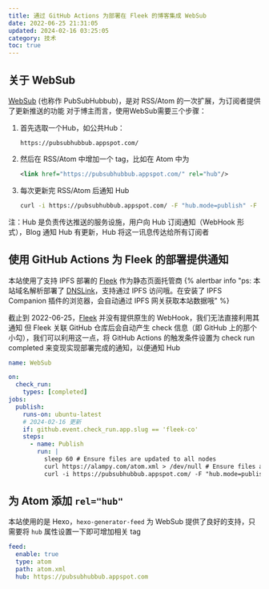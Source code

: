 ```yaml
---
title: 通过 GitHub Actions 为部署在 Fleek 的博客集成 WebSub
date: 2022-06-25 21:31:05
updated: 2024-02-16 03:25:05
category: 技术
toc: true
---
```

## 关于 WebSub
[WebSub](https://w3c.github.io/websub/) (也称作 PubSubHubbub)，是对 RSS/Atom 的一次扩展，为订阅者提供了更新推送的功能
对于博主而言，使用WebSub需要三个步骤：
1. 首先选取一个Hub，如公共Hub：
   ```
   https://pubsubhubbub.appspot.com/
   ```
2. 然后在 RSS/Atom 中增加一个 tag，比如在 Atom 中为 
   ```xml
   <link href="https://pubsubhubbub.appspot.com/" rel="hub"/>
   ```
3. 每次更新完 RSS/Atom 后通知 Hub
   ```bash
   curl -i https://pubsubhubbub.appspot.com/ -F "hub.mode=publish" -F "hub.url=https://alampy.com/atom.xml"
   ```

注：Hub 是负责传达推送的服务设施，用户向 Hub 订阅通知（WebHook 形式），Blog 通知 Hub 有更新，Hub 将这一讯息传达给所有订阅者

## 使用 GitHub Actions 为 Fleek 的部署提供通知
本站使用了支持 IPFS 部署的 [Fleek](https://fleek.co/) 作为静态页面托管商
{% alertbar info "ps: 本站域名解析部署了 [DNSLink](https://dnslink.io/)，支持通过 IPFS 访问哦。在安装了 IPFS Companion 插件的浏览器，会自动通过 IPFS 网关获取本站数据哦" %}

截止到 2022-06-25，[Fleek](https://fleek.co/) 并没有提供原生的 WebHook，我们无法直接利用其通知
但 Fleek 关联 GitHub 仓库后会自动产生 check 信息（即 GitHub 上的那个小勾），我们可以利用这一点，将 GitHub Actions 的触发条件设置为 check run completed 来变现实现部署完成的通知，以便通知 Hub
```yaml
name: WebSub

on:
  check_run:
    types: [completed]
jobs:
  publish:
    runs-on: ubuntu-latest
    # 2024-02-16 更新
    if: github.event.check_run.app.slug == 'fleek-co'
    steps:
      - name: Publish
        run: |
          sleep 60 # Ensure files are updated to all nodes
          curl https://alampy.com/atom.xml > /dev/null # Ensure files are available
          curl -i https://pubsubhubbub.appspot.com/ -F "hub.mode=publish" -F "hub.url=https://alampy.com/atom.xml"
```

## 为 Atom 添加 `rel="hub"`
本站使用的是 Hexo，`hexo-generator-feed` 为 WebSub 提供了良好的支持，只需要将 `hub` 属性设置一下即可增加相关 tag
```yaml
feed:
  enable: true
  type: atom
  path: atom.xml
  hub: https://pubsubhubbub.appspot.com
```